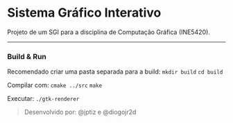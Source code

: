 # Sistema Gráfico Interativo

Projeto de um SGI para a disciplina de Computação Gráfica (INE5420).

***

### Build & Run

Recomendado criar uma pasta separada para a build:
`mkdir build`
`cd build`

Compilar com:
`cmake ../src`
`make`

Executar:
`./gtk-renderer`

> Desenvolvido por: @jptiz e @diogojr2d